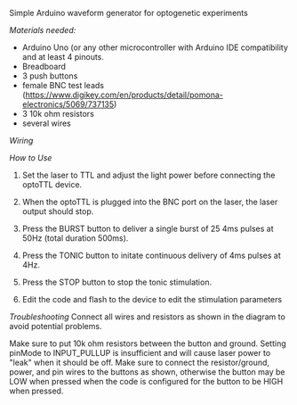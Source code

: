 Simple Arduino waveform generator for optogenetic experiments

*Materials needed:*
- Arduino Uno (or any other microcontroller with Arduino IDE compatibility and at least 4 pinouts.
- Breadboard
- 3 push buttons
- female BNC test leads (https://www.digikey.com/en/products/detail/pomona-electronics/5069/737135)
- 3 10k ohm resistors
- several wires

*Wiring*


*How to Use*
1) Set the laser to TTL and adjust the light power before connecting the optoTTL device.
2) When the optoTTL is plugged into the BNC port on the laser, the laser output should stop.
3) Press the BURST button to deliver a single burst of 25 4ms pulses at 50Hz (total duration 500ms).
4) Press the TONIC button to initate continuous delivery of 4ms pulses at 4Hz.
5) Press the STOP button to stop the tonic stimulation.

6) Edit the code and flash to the device to edit the stimulation parameters

*Troubleshooting*
Connect all wires and resistors as shown in the diagram to avoid potential problems. 

Make sure to put 10k ohm resistors between the button and ground. Setting pinMode to INPUT_PULLUP is insufficient and will cause laser power to "leak" when it should be off.
Make sure to connect the resistor/ground, power, and pin wires to the buttons as shown, otherwise the button may be LOW when pressed when the code is configured for the button to be HIGH when pressed.


